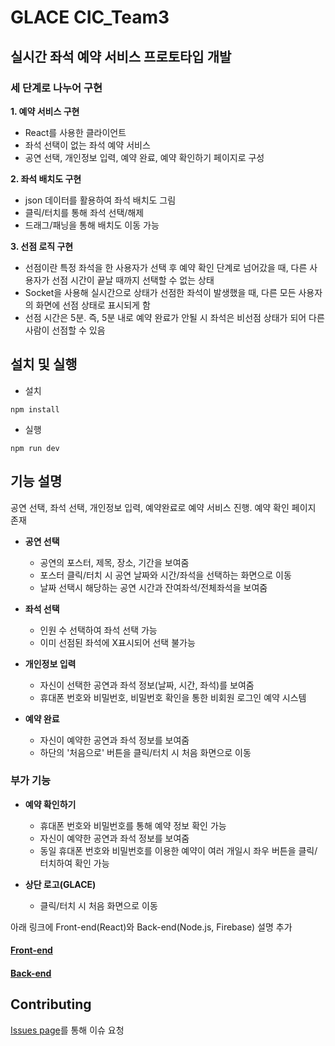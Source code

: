 # GLACE CIC_Team3
## 실시간 좌석 예약 서비스 프로토타입 개발

### 세 단계로 나누어 구현
  **1. 예약 서비스 구현**
  
   * React를 사용한 클라이언트
   * 좌석 선택이 없는 좌석 예약 서비스
   * 공연 선택, 개인정보 입력, 예약 완료, 예약 확인하기 페이지로 구성
      
  **2. 좌석 배치도 구현**
  
   * json 데이터를 활용하여 좌석 배치도 그림
   * 클릭/터치를 통해 좌석 선택/해제
   * 드래그/패닝을 통해 배치도 이동 가능
    
  **3. 선점 로직 구현**
  
   * 선점이란 특정 좌석을 한 사용자가 선택 후 예약 확인 단계로 넘어갔을 때, 다른 사용자가 선점 시간이 끝날 때까지 선택할 수 없는 상태
   * Socket을 사용해 실시간으로 상태가 선점한 좌석이 발생했을 때, 다른 모든 사용자의 화면에 선점 상태로 표시되게 함
   * 선점 시간은 5분. 즉, 5분 내로 예약 완료가 안될 시 좌석은 비선점 상태가 되어 다른 사람이 선점할 수 있음

## 설치 및 실행
* 설치
```
npm install
```
* 실행
```
npm run dev
```
## 기능 설명
 공연 선택, 좌석 선택, 개인정보 입력, 예약완료로 예약 서비스 진행. 예약 확인 페이지 존재
 * **공연 선택**
     * 공연의 포스터, 제목, 장소, 기간을 보여줌
     * 포스터 클릭/터치 시 공연 날짜와 시간/좌석을 선택하는 화면으로 이동
     * 날짜 선택시 해당하는 공연 시간과 잔여좌석/전체좌석을 보여줌

* **좌석 선택**
     * 인원 수 선택하여 좌석 선택 가능
     * 이미 선점된 좌석에 X표시되어 선택 불가능

* **개인정보 입력**
     * 자신이 선택한 공연과 좌석 정보(날짜, 시간, 좌석)를 보여줌
     * 휴대폰 번호와 비밀번호, 비밀번호 확인을 통한 비회원 로그인 예약 시스템

* **예약 완료**
     * 자신이 예약한 공연과 좌석 정보를 보여줌
     * 하단의 '처음으로' 버튼을 클릭/터치 시 처음 화면으로 이동

### 부가 기능

* **예약 확인하기**
     * 휴대폰 번호와 비밀번호를 통해 예약 정보 확인 가능
     * 자신이 예약한 공연과 좌석 정보를 보여줌
     * 동일 휴대폰 번호와 비밀번호를 이용한 예약이 여러 개일시 좌우 버튼을 클릭/터치하여 확인 가능

* **상단 로고(GLACE)**
     * 클릭/터치 시 처음 화면으로 이동

아래 링크에 Front-end(React)와 Back-end(Node.js, Firebase) 설명 추가
#### [Front-end](https://github.com/yimjisu/GLACE_Team3/blob/main/app/README.md)
#### [Back-end](https://github.com/yimjisu/GLACE_Team3/blob/main/server/README.md)


## Contributing
[Issues page](https://github.com/yimjisu/GLACE_Team3/issues)를 통해 이슈 요청
